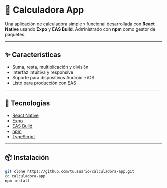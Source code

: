 # 📱 Calculadora App

Una aplicación de calculadora simple y funcional desarrollada con **React Native** usando **Expo** y **EAS Build**. Administrado con **npm** como gestor de paquetes.

---

## ✨ Características

- Suma, resta, multiplicación y división
- Interfaz intuitiva y responsive
- Soporte para dispositivos Android e iOS
- Listo para producción con EAS

---

## 🚀 Tecnologías

- [React Native](https://reactnative.dev/)
- [Expo](https://expo.dev/)
- [EAS Build](https://docs.expo.dev/eas/)
- [npm](https://www.npmjs.com/)
- [TypeScript](https://www.typescriptlang.org/) 

---

## 📦 Instalación

```bash
git clone https://github.com/tuusuario/calculadora-app.git
cd calculadora-app
npm install
